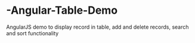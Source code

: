 # -Angular-Table-Demo
AngularJS demo to display record in table, add and delete records, search and sort functionality
